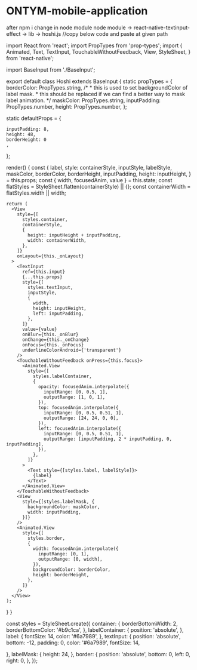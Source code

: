 # ONTYM-mobile-application
after npm i
change in node module
node module -> react-native-textinput-effect -> lib -> hoshi.js
//copy below code and paste at given path


import React from 'react';
import PropTypes from 'prop-types';
import {
  Animated,
  Text,
  TextInput,
  TouchableWithoutFeedback,
  View,
  StyleSheet,
} from 'react-native';

import BaseInput from './BaseInput';

export default class Hoshi extends BaseInput {
  static propTypes = {
    borderColor: PropTypes.string,
    /*
     * this is used to set backgroundColor of label mask.
     * this should be replaced if we can find a better way to mask label animation.
     */
    maskColor: PropTypes.string,
    inputPadding: PropTypes.number,
    height: PropTypes.number,
  };

  static defaultProps = {

    inputPadding: 8,
    height: 48,
    borderHeight: 0
    ,
  };

  render() {
    const {
      label,
      style: containerStyle,
      inputStyle,
      labelStyle,
      maskColor,
      borderColor,
      borderHeight,
      inputPadding,
      height: inputHeight,
    } = this.props;
    const { width, focusedAnim, value } = this.state;
    const flatStyles = StyleSheet.flatten(containerStyle) || {};
    const containerWidth = flatStyles.width || width;

    return (
      <View
        style={[
          styles.container,
          containerStyle,
          {
            height: inputHeight + inputPadding,
            width: containerWidth,
          },
        ]}
        onLayout={this._onLayout}
      >
        <TextInput
          ref={this.input}
          {...this.props}
          style={[
            styles.textInput,
            inputStyle,
            {
              width,
              height: inputHeight,
              left: inputPadding,
            },
          ]}
          value={value}
          onBlur={this._onBlur}
          onChange={this._onChange}
          onFocus={this._onFocus}
          underlineColorAndroid={'transparent'}
        />
        <TouchableWithoutFeedback onPress={this.focus}>
          <Animated.View
            style={[
              styles.labelContainer,
              {
                opacity: focusedAnim.interpolate({
                  inputRange: [0, 0.5, 1],
                  outputRange: [1, 0, 1],
                }),
                top: focusedAnim.interpolate({
                  inputRange: [0, 0.5, 0.51, 1],
                  outputRange: [24, 24, 0, 0],
                }),
                left: focusedAnim.interpolate({
                  inputRange: [0, 0.5, 0.51, 1],
                  outputRange: [inputPadding, 2 * inputPadding, 0, inputPadding],
                }),
              },
            ]}
          >
            <Text style={[styles.label, labelStyle]}>
              {label}
            </Text>
          </Animated.View>
        </TouchableWithoutFeedback>
        <View
          style={[styles.labelMask, {
            backgroundColor: maskColor,
            width: inputPadding,
          }]}
        />
        <Animated.View
          style={[
            styles.border,
            {
              width: focusedAnim.interpolate({
                inputRange: [0, 1],
                outputRange: [0, width],
              }),
              backgroundColor: borderColor,
              height: borderHeight,
            },
          ]}
        />
      </View>
    );
  }
}

const styles = StyleSheet.create({
  container: {
    borderBottomWidth: 2,
    borderBottomColor: '#b9c1ca',
  },
  labelContainer: {
    position: 'absolute',
  },
  label: {
    fontSize: 14,
    color: '#6a7989',
  },
  textInput: {
    position: 'absolute',
    bottom: -12,
    padding: 0,
    color: '#6a7989',
    fontSize: 14,
   
  },
  labelMask: {
    height: 24,
  },
  border: {
    position: 'absolute',
    bottom: 0,
    left: 0,
    right: 0,
  },
});

